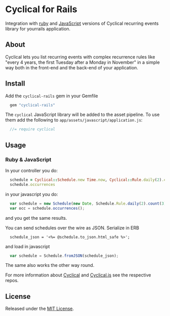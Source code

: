 # Cyclical for Rails

Integration with [ruby](https://github.com/charypar/cyclcical) and [JavaScript](https://github.com/charypar/cyclical-js) versions of Cyclical recurring events library for yourrails application.

## About

Cyclical lets you list recurring events with complex recurrence rules like "every 4 years, the first Tuesday after a Monday in November" in a simple way both in the front-end and the back-end of your application.

## Install

Add the ```cyclical-rails``` gem in your Gemfile

```ruby
  gem "cyclical-rails"
```

The ```cyclical``` JavaScript library will be added to the asset pipeline. To use them add the following to ```app/assets/javascript/application.js```:

```javascript
  //= require cyclical
```

## Usage

### Ruby & JavaScript

In your controller you do:

```ruby
  schedule = Cyclical::Schedule.new Time.now, Cyclical::Rule.daily(2).count(3)
  schedule.occurrences
```

in your javascript you do:

```javascript
  var schedule = new Schedule(new Date, Schedule.Rule.daily(2).count(3));
  var occ = schedule.occurrences();
```

and you get the same results.

You can send schedules over the wire as JSON. Serialize in ERB

```
  schedule_json = '<%= @schedule.to_json.html_safe %>';
```

and load in javascript

```javascript
  var schedule = Schedule.fromJSON(schedule_json);
```

The same also works the other way round.

For more information about [Cyclical](https://github.com/charypar/cyclcical) and [Cyclical.js](https://github.com/charypar/cyclcical-js) see the respective repos.

## License

Released under the [MIT License](http://www.opensource.org/licenses/MIT).


